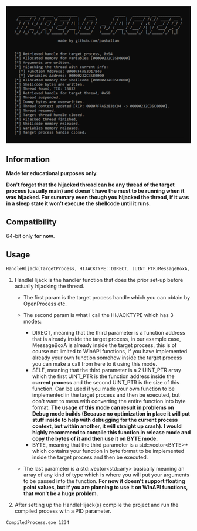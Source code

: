 <p align="center">
<img src="https://github.com/paskalian/ThreadJacker/blob/master/Images/ThreadJacker.svg" alt="Menu"/>
</p>

## Information
**Made for educational purposes only.**<br>

**Don't forget that the hijacked thread can be any thread of the target process (usually main) and doesn't have the must to be running when it was hijacked. For summary even though you hijacked the thread, if it was in a sleep state it won't execute the shellcode until it runs.**

## Compatibility
64-bit only **for now**.

## Usage
```cpp
HandleHijack(TargetProcess, HIJACKTYPE::DIRECT, (UINT_PTR)MessageBoxA, { 0, "TEXT", "CAPTION", 0});
```
1. HandleHijack is the handler function that does the prior set-up before actually hijacking the thread.
   - The first param is the target process handle which you can obtain by OpenProcess etc.
   - The second param is what I call the HIJACKTYPE which has 3 modes:
     - DIRECT, meaning that the third parameter is a function address that is already inside the target process, in our example case, MessageBoxA is already inside the target process, this is of course not limited to WinAPI functions, if you have implemented already your own function somehow inside the target process you can make a call from here to it using this mode.
     - SELF, meaning that the third parameter is a 2 UINT_PTR array which the first UINT_PTR is the function address inside the **current process** and the second UINT_PTR is the size of this function. Can be used if you made your own function to be implemented in the target process and then be executed, but don't want to mess with converting the entire function into byte format. **The usage of this mode can result in problems on Debug mode builds (Because no optimization in place it will put stuff inside to help with debugging for the current process context, but within another, it will straight up crash). I would highly recommend to compile this function in release mode and copy the bytes of it and then use it on BYTE mode.**
     - BYTE, meaning that the third parameter is a std::vector\<BYTE\>* which contains your function in byte format to be implemented inside the target process and then be executed.
   
   - The last parameter is a std::vector\<std::any\> basically meaning an array of any kind of type which is where you will put your arguments to be passed into the function. **For now it doesn't support floating point values, but if you are planning to use it on WinAPI functions, that won't be a huge problem.**

2. After setting up the HandleHijack(s) compile the project and run the compiled process with a PID parameter.
```
CompiledProcess.exe 1234
```
